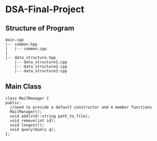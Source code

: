 # DSA-Final-Project

## Structure of Program
```
main.cpp
|-- common.hpp
|   |-- common.cpp
|
|-- data_structure.hpp
    |-- data_structure1.cpp
    |-- data_structure2.cpp
    |-- data_structure3.cpp
```

## Main Class
```
class MailManager {
public:
  //need to provide a default constructor and 4 member functions
  MailManager();
  void add(std::string path_to_file);
  void remove(int id);
  void longest();
  void query(Query q);
};
```
